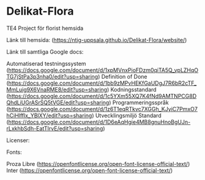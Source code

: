 # Delikat-Flora
TE4 Project för florist hemsida

Länk till hemsida: (https://ntig-uppsala.github.io/Delikat-Flora/website/)

Länk till samtliga Google docs:

Automatiserad testningssystem 
(https://docs.google.com/document/d/1xpMVnxPioFDzm0qiTA5Q_vpLZHqOTG7jStPa3p3nha0/edit?usp=sharing)
Definition of Done 
(https://docs.google.com/document/d/1bb9zMPvHEKfGaUDgJ7R6bR2cTF_MmLuig9X6VnaRME8/edit?usp=sharing)
Kodningsstandard 
(https://docs.google.com/document/d/1c5YXm55XQ7K4fNd9AMTNPCG8DQhdLiUGrASrSQ5tVGE/edit?usp=sharing)
Programmeringsspråk 
(https://docs.google.com/document/d/1z6T1eqRTkvc7XGGh_KJyiC7PmxO7hCiHlfflx_YBlXY/edit?usp=sharing)
Utvecklingsmiljö Standard 
(https://docs.google.com/document/d/1D6eAqHgie4MB8gnuHnoBgUJn-rLxkhbSdh-EatTIrvE/edit?usp=sharing)

Licenser:

Fonts:

Proza Libre (https://openfontlicense.org/open-font-license-official-text/)
Inter (https://openfontlicense.org/open-font-license-official-text/)
